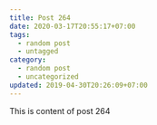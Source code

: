 ```yaml
---
title: Post 264
date: 2020-03-17T20:55:17+07:00
tags:
  - random post
  - untagged
category:
  - random post
  - uncategorized
updated: 2019-04-30T20:26:09+07:00
---
```

This is content of post 264